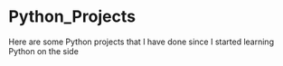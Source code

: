 # Python_Projects
Here are some Python projects that I have done since I started learning Python on the side
